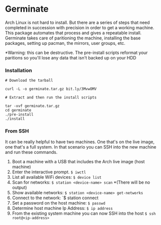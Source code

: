# Germinate

Arch Linux is not hard to install. But there are a series of steps that need completed in succession with precision in order to get a working machine. This package automates that process and gives a repeatable install. Germinate takes care of paritioning the machine, installing the base packages, setting up pacman, the mirrors, user groups, etc. 

*Warning: this can be destructive. The pre-install scripts reformat your paritions so you'll lose any data that isn't backed up on your HDD

### Installation

```
# Download the tarball

curl -L -o germinate.tar.gz bit.ly/3MvwOMV

# Extract and then run the install scripts

tar -xvf germinate.tar.gz
cd germinate
./pre-install
./install
```

### From SSH

It can be really helpful to have two machines. One that's on the live image, one that's a full system. 
In that scenario you can SSH into the new machine and run these commands. 

1. Boot a machine with a USB that includes the Arch live image (host machine)
2. Enter the interactive prompt. `$ iwctl`
3. List all available WiFi devices: `$ device list`
4. Scan for networks: `$ station <device-name> scan` *(There will be no output)
5. Show available networks: `$ station <device-name> get-networks`
6. Connect to the network: `$ station <device-name> connect <network-name> 
7. Set a password on the host machine: `$ passwd`
8. Determine host machine Ip Address: `$ ip address` 
9. From the existing system machine you can now SSH into the host `$ ssh root@<ip-address>`
